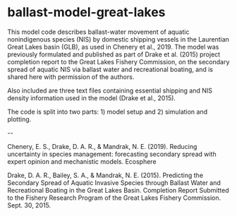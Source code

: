 # ballast-model-great-lakes
This model code describes ballast-water movement of aquatic nonindigenous species (NIS) by domestic shipping vessels in the Laurentian Great Lakes basin (GLB), as used in Chenery et al., 2019. The model was previously formulated and published as part of Drake et al. (2015) project completion report to the Great Lakes Fishery Commission, on the secondary spread of aquatic NIS via ballast water and recreational boating, and is shared here with permission of the authors.

Also included are three text files containing essential shipping and NIS density information used in the model (Drake et al., 2015).

The code is split into two parts: 1) model setup and 2) simulation and plotting.

--

Chenery, E. S., Drake, D. A. R., & Mandrak, N. E. (2019). Reducing uncertainty in species management: forecasting secondary spread with expert opinion and mechanistic models. Ecosphere 

Drake, D. A. R., Bailey, S. A., & Mandrak, N. E. (2015). Predicting the Secondary Spread of Aquatic Invasive Species through Ballast Water and Recreational Boating in the Great Lakes Basin. Completion Report Submitted to the Fishery Research Program of the Great Lakes Fishery Commission. Sept. 30, 2015.
